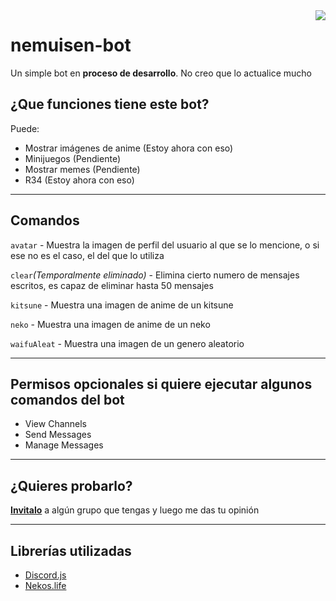 <img src="https://cdn.discordapp.com/app-icons/484921268962066432/31ac0c6fb360ebff9beca9eb1d103765.png?size=256&quot" align="right" />

# **nemuisen-bot**
Un simple bot en **proceso de desarrollo**.
No creo que lo actualice mucho

## ¿Que funciones tiene este bot?
Puede: 
* Mostrar imágenes de anime (Estoy ahora con eso)
* Minijuegos (Pendiente)
* Mostrar memes (Pendiente)
* R34 (Estoy ahora con eso)

---
## Comandos
```avatar``` - Muestra la imagen de perfil del usuario al que se lo mencione, o si ese no es el caso, el del que lo utiliza

```clear```*(Temporalmente eliminado)* - Elimina cierto numero de mensajes escritos, es capaz de eliminar hasta 50 mensajes

```kitsune``` - Muestra una imagen de anime de un kitsune

```neko``` - Muestra una imagen de anime de un neko

```waifuAleat``` - Muestra una imagen de un genero aleatorio

---
## Permisos opcionales si quiere ejecutar algunos comandos del bot
* View Channels
* Send Messages
* Manage Messages

---
## ¿Quieres probarlo?
**[Invitalo](https://discordapp.com/api/oauth2/authorize?client_id=484921268962066432&scope=bot&permissions=11264)** a algún grupo que tengas y luego me das tu opinión

---
## Librerías utilizadas
* [Discord.js](https://discord.js.org/#/)
* [Nekos.life](https://github.com/Nekos-life/nekos-dot-life)